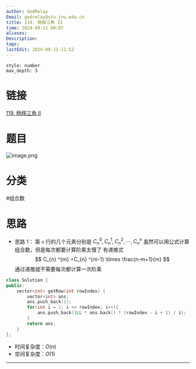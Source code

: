 ```yaml
---
author: GedRelay
Email: gedrelay@stu.jnu.edu.cn
title: 119. 杨辉三角 II
time: 2024-09-11 00:07
aliases: 
Description: 
tags: 
lastEdit: 2024-09-11-11:52
---
```


```toc
style: number
max_depth: 3
```

# 链接
[119. 杨辉三角 II](https://leetcode.cn/problems/pascals-triangle-ii/) 

# 题目
![image.png](https://ged-pic-bed.oss-cn-guangzhou.aliyuncs.com/img/202409110008983.png)


# 分类
#组合数 

# 思路
- 思路 1：
第 `n` 行的几个元素分别是 ${C_{n} ^{0} ,C_{n} ^{1} ,C_{n} ^{2} ,\cdots ,C_{n} ^{n}  }$ 
虽然可以用公式计算组合数，但是每次都要计算阶乘太慢了
有递推式
$$
C_{n} ^{m} =C_{n} ^{m-1} \times \frac{n-m+1}{m} 
$$
通过递推就不需要每次都计算一次阶乘


```cpp
class Solution {
public:
    vector<int> getRow(int rowIndex) {
        vector<int> ans;
        ans.push_back(1);
        for(int i = 1; i <= rowIndex; i++){
            ans.push_back(1LL * ans.back() * (rowIndex - i + 1) / i);
        }
        return ans;
    }
};
```


- 时间复杂度：${O\left( n \right)  }$ 
- 空间复杂度：${O\left( 1 \right)  }$ 


---

